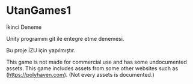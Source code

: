 # UtanGames1

İkinci Deneme

Unity programını git ile entegre etme denemesi.

Bu proje İZU için yapılmıştır.

 
This game is not made for commercial use and has some undocumented assets.
This game includes assets from some other websites such as (https://polyhaven.com). (Not every assets is documented.)

